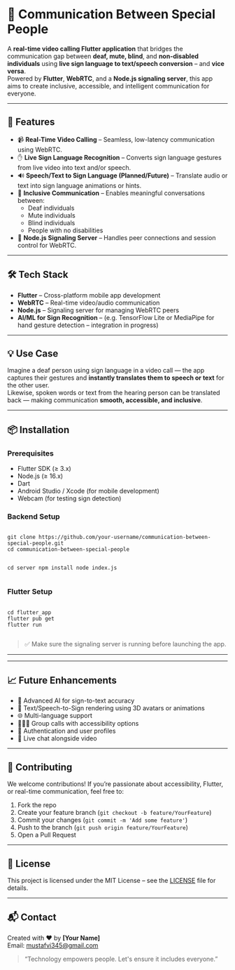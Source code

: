 <!DOCTYPE html>
<html lang="en">
<body>

  <h1>🤝 Communication Between Special People</h1>

  <p>
    A <strong>real-time video calling Flutter application</strong> that bridges the communication gap between <strong>deaf, mute, blind</strong>, and <strong>non-disabled individuals</strong> using <strong>live sign language to text/speech conversion</strong> – and <strong>vice versa</strong>.<br>
    Powered by <strong>Flutter</strong>, <strong>WebRTC</strong>, and a <strong>Node.js signaling server</strong>, this app aims to create inclusive, accessible, and intelligent communication for everyone.
  </p>

  <hr>

  <h2>🚀 Features</h2>
  <ul>
    <li>📹 <strong>Real-Time Video Calling</strong> – Seamless, low-latency communication using WebRTC.</li>
    <li>✋ <strong>Live Sign Language Recognition</strong> – Converts sign language gestures from live video into text and/or speech.</li>
    <li>🔊 <strong>Speech/Text to Sign Language (Planned/Future)</strong> – Translate audio or text into sign language animations or hints.</li>
    <li>👥 <strong>Inclusive Communication</strong> – Enables meaningful conversations between:
      <ul>
        <li>Deaf individuals</li>
        <li>Mute individuals</li>
        <li>Blind individuals</li>
        <li>People with no disabilities</li>
      </ul>
    </li>
    <li>🔧 <strong>Node.js Signaling Server</strong> – Handles peer connections and session control for WebRTC.</li>
  </ul>

  <hr>

  <h2>🛠️ Tech Stack</h2>
  <ul>
    <li><strong>Flutter</strong> – Cross-platform mobile app development</li>
    <li><strong>WebRTC</strong> – Real-time video/audio communication</li>
    <li><strong>Node.js</strong> – Signaling server for managing WebRTC peers</li>
    <li><strong>AI/ML for Sign Recognition</strong> – (e.g. TensorFlow Lite or MediaPipe for hand gesture detection – integration in progress)</li>
  </ul>

  <hr>

  <h2>💡 Use Case</h2>
  <p>
    Imagine a deaf person using sign language in a video call — the app captures their gestures and <strong>instantly translates them to speech or text</strong> for the other user.<br>
    Likewise, spoken words or text from the hearing person can be translated back — making communication <strong>smooth, accessible, and inclusive</strong>.
  </p>

  <hr>

  <h2>📦 Installation</h2>

  <h3>Prerequisites</h3>
  <ul>
    <li>Flutter SDK (≥ 3.x)</li>
    <li>Node.js (≥ 16.x)</li>
    <li>Dart</li>
    <li>Android Studio / Xcode (for mobile development)</li>
    <li>Webcam (for testing sign detection)</li>
  </ul>

  <h3>Backend Setup</h3>
  <pre><code>
git clone https://github.com/your-username/communication-between-special-people.git
cd communication-between-special-people

cd server
npm install
node index.js
  </code></pre>

  <h3>Flutter Setup</h3>
  <pre><code>
cd flutter_app
flutter pub get
flutter run
  </code></pre>

  <blockquote>
    ✅ Make sure the signaling server is running before launching the app.
  </blockquote>

  <hr>

  <hr>

  <h2>📈 Future Enhancements</h2>
  <ul>
    <li>🤖 Advanced AI for sign-to-text accuracy</li>
    <li>🔄 Text/Speech-to-Sign rendering using 3D avatars or animations</li>
    <li>🌐 Multi-language support</li>
    <li>🧑‍🤝‍🧑 Group calls with accessibility options</li>
    <li>🔐 Authentication and user profiles</li>
    <li>💬 Live chat alongside video</li>
  </ul>

  <hr>

  <h2>🙌 Contributing</h2>
  <p>We welcome contributions! If you’re passionate about accessibility, Flutter, or real-time communication, feel free to:</p>
  <ol>
    <li>Fork the repo</li>
    <li>Create your feature branch (<code>git checkout -b feature/YourFeature</code>)</li>
    <li>Commit your changes (<code>git commit -m 'Add some feature'</code>)</li>
    <li>Push to the branch (<code>git push origin feature/YourFeature</code>)</li>
    <li>Open a Pull Request</li>
  </ol>

  <hr>

  <h2>📝 License</h2>
  <p>This project is licensed under the MIT License – see the <a href="LICENSE">LICENSE</a> file for details.</p>

  <hr>

  <h2>📬 Contact</h2>
  <p>
    Created with ❤️ by <strong>[Your Name]</strong><br>
    Email: <a href="mailto:mustafvi345@gmail.com">mustafvi345@gmail.com</a>
  </p>

  <blockquote>
    “Technology empowers people. Let's ensure it includes everyone.”
  </blockquote>

</body>
</html>
